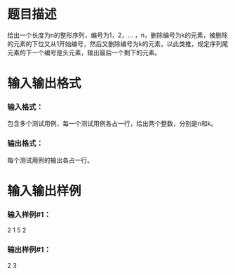 # 题目描述

给出一个长度为n的整形序列，编号为1，2，... ，n，删除编号为k的元素，被删除的元素的下位又从1开始编号，然后又删除编号为k的元素，以此类推，规定序列尾元素的下一个编号是头元素，输出最后一个剩下的元素。

# 输入输出格式

### 输入格式：
包含多个测试用例，每一个测试用例各占一行，给出两个整数，分别是n和k。

### 输出格式：
每个测试用例的输出各占一行。

# 输入输出样例

### 输入样例#1：
2 1
5 2

### 输出样例#1：
2
3
